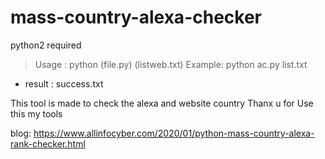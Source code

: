 # mass-country-alexa-checker
python2 required

> Usage  : python (file.py) (listweb.txt)
> Example: python ac.py list.txt

- result : success.txt

This tool is made to check the alexa and website country
Thanx u for Use this my tools


blog: https://www.allinfocyber.com/2020/01/python-mass-country-alexa-rank-checker.html
